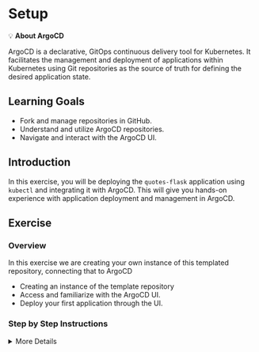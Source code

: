 # Setup

💡 **About ArgoCD**

ArgoCD is a declarative, GitOps continuous delivery tool for Kubernetes. It facilitates the management and deployment of applications within Kubernetes using Git repositories as the source of truth for defining the desired application state.

## Learning Goals

- Fork and manage repositories in GitHub.
- Understand and utilize ArgoCD repositories.
- Navigate and interact with the ArgoCD UI.

## Introduction

In this exercise, you will be deploying the `quotes-flask` application using `kubectl` and integrating it with ArgoCD. This will give you hands-on experience with application deployment and management in ArgoCD.

## Exercise

### Overview
In this exercise we are creating your own instance of this templated repository, connecting that to ArgoCD

- Creating an instance of the template repository
- Access and familiarize with the ArgoCD UI.
- Deploy your first application through the UI.

### Step by Step Instructions

<details>
<summary>More Details</summary>

### Overview


<details>
<summary>:bulb: This requires git email and name to  configured on your machine. If you have not done this, here are the commands to set it up</summary>

You need to provide your email and name to git with the following commands.

``` bash
git config --global user.email "you@example.com"
git config --global user.name "Your Name"
```

If you're unsure, check your configuration with the following commands.

``` bash
git config --global user.email
git config --global user.name
```

</details>

### Tasks

**Creating a repository from the template**

-  Go to Code tab of this repository and click `Use this template`

![Use this template](img/template.png)

-  Select your GitHub user as the owner and name the repository (f.x. argocd-katas-training). Leave the repo public for argo to be able to see it.

> :bulb: **From this point forward, all actions should be performed in the repository you just created, not the template repository**

**Exploring the ArgoCD UI**

- Open a browser and navigate to the provided ArgoCD instance URL.
- Log in using the provided credentials.

<details>
<summary> 💡 if you are running this on your own, you can get them by running the following command: </summary>

  ``` bash
kubectl -n argocd get secret argocd-initial-admin-secret -o jsonpath="{.data.password}" | base64 -d
```

</details>

- See that the main page shows a list of applications that are currently deployed in the cluster. It might not show any applications at the moment, but we will be deploying one in the next step.

- In the navigation bar, click on `Settings` to create a connection to your own repository.
- Click on `Repositories` and then `Connect Repo`.
- Fill in the following details:
  - **Connection method**: `HTTPS`
  - **Type**: `Git`
  - **Project**: `default`
  - **URL**: `<your repository URL>`
- Click on `Connect`.
- See that the repository is now connected to ArgoCD.

![alt](img/repository_synced.png)


**Setting up your first application**

In order to do this, we first need to know our own namespace. We can do this by running the following command:

``` bash
kubectl config view --minify -o jsonpath='{..namespace}'
```


- Click on `Applications` in the navigation bar to see the list of applications that are currently deployed in the cluster.
- Click on `New App` to create a new application.
- Fill in the following details:
  - **Application Name**: `<your name>-quotes-flask`
  - **Project Name**: `default`
  - **Sync Policy**: `Manual`
  - **Repository URL**: `<your repository URL>`
  - **Revision**: `HEAD`
  - **Path**: `quotes-flask/k8s`
  - **Cluster**: `in-cluster` OR https://kubernetes.default.svc
  - **Namespace**: `<your namespace>`

![](img/app1.png)
![](img/app2.png)

- Click on `Create`.
- Head back to the main page and see that the application is now listed.

![alt](img/unsynced-app-overview.png)

The application is in a `OutOfSync` state. This is because we have not yet synced the application with the repository. We will do this in the next step.

</details>



